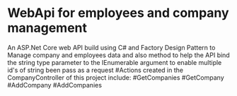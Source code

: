# WebApi for employees and company management
An ASP.Net  Core web API build using C# and Factory Design Pattern to Manage company and employees data
and also method to help the API bind the string type parameter to the IEnumerable<string> argument to enable multiple id's of string been
pass as a request
#Actions created in the CompanyController of this project include:
  #GetCompanies
  #GetCompany
  #AddCompany
  #AddCompanies
